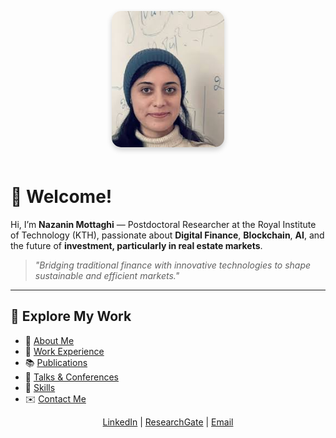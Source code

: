 <p align="center">
  <img src="/image.jpeg" alt="Nazanin Mottaghi" 
       style="width:180px; border-radius:15px; box-shadow: 0 4px 8px rgba(0,0,0,0.2); margin-bottom:20px;">
</p>

# 👋 Welcome!

Hi, I’m **Nazanin Mottaghi** — Postdoctoral Researcher at the Royal Institute of Technology (KTH), passionate about **Digital Finance**, **Blockchain**, **AI**, and the future of **investment, particularly in real estate markets**.

> *"Bridging traditional finance with innovative technologies to shape sustainable and efficient markets."*

---

## 🚀 Explore My Work

- 📄 [About Me](/about)  
- 💼 [Work Experience](/work-experience)  
- 📚 [Publications](/publications)  
- 🎤 [Talks & Conferences](/talks)  
- 🧩 [Skills](/skills)  
- ✉️ [Contact Me](/contact)  

<p align="center">
  <a href="https://www.linkedin.com/in/nazanin-mottaghi">LinkedIn</a> |
  <a href="https://www.researchgate.net/profile/Fatemeh-Mottaghi">ResearchGate</a> |
  <a href="mailto:mottagh@kth.se">Email</a>
</p>
